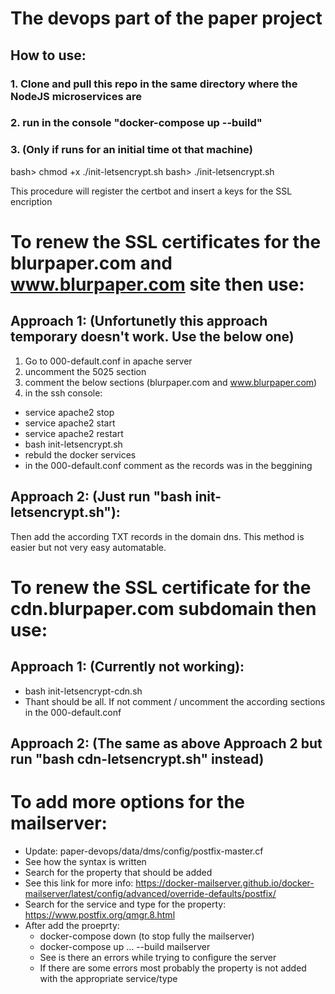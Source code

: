# The devops part of the paper project

## How to use:

### 1. Clone and pull this repo in the same directory where the NodeJS microservices are

### 2. run in the console "docker-compose up --build"

### 3. (Only if runs for an initial time ot that machine)

bash> chmod +x ./init-letsencrypt.sh
bash> ./init-letsencrypt.sh

This procedure will register the certbot and insert a keys for the SSL encription

# To renew the SSL certificates for the blurpaper.com and www.blurpaper.com site then use:
## Approach 1: (Unfortunetly this approach temporary doesn't work. Use the below one)
1. Go to 000-default.conf in apache server
2. uncomment the 5025 section
3. comment the below sections (blurpaper.com and www.blurpaper.com)
4. in the ssh console:
  - service apache2 stop
  - service apache2 start
  - service apache2 restart
  - bash init-letsencrypt.sh
  - rebuld the docker services
  - in the 000-default.conf comment as the records was in the beggining

## Approach 2: (Just run "bash init-letsencrypt.sh"):
Then add the according TXT records in the domain dns.
This method is easier but not very easy automatable.

# To renew the SSL certificate for the cdn.blurpaper.com subdomain then use:
## Approach 1: (Currently not working):
- bash init-letsencrypt-cdn.sh
- Thant should be all. If not comment / uncomment the according sections in the 000-default.conf

## Approach 2: (The same as above Approach 2 but run "bash cdn-letsencrypt.sh" instead)

# To add more options for the mailserver:
- Update: paper-devops/data/dms/config/postfix-master.cf
- See how the syntax is written
- Search for the property that should be added
- See this link for more info: https://docker-mailserver.github.io/docker-mailserver/latest/config/advanced/override-defaults/postfix/
- Search for the service and type for the property: https://www.postfix.org/qmgr.8.html
- After add the proeprty:
  - docker-compose down (to stop fully the mailserver)
  - docker-compose up ... --build mailserver
  - See is there an errors while trying to configure the server
  - If there are some errors most probably the property is not added with the appropriate service/type

